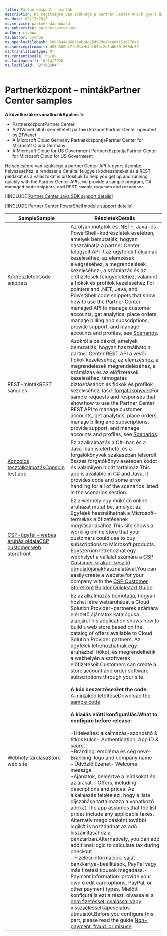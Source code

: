 ```yaml
---
title: Partnerközpont – minták
description: Ha segítségre van szüksége a partner Center API-k gyors üzembe helyezéséhez, biztosítunk egy minta programot, C \ felügyelt kódrészleteket és REST-példákat és válaszokat.
ms.date: 09/17/2019
ms.service: partner-dashboard
ms.subservice: partnercenter-sdk
author: cychua
ms.author: cychua
ms.openlocfilehash: 2098544e8607eabc4d25d90dcd7cad41510778a9
ms.sourcegitcommit: d53d300dc7fb01aeb4ef85bf2e3a6b80f868dc57
ms.translationtype: MT
ms.contentlocale: hu-HU
ms.lasthandoff: 10/14/2020
ms.locfileid: "97768204"
---
```

# <a name="partner-center-samples"></a><span data-ttu-id="3a1cd-103">Partnerközpont – minták</span><span class="sxs-lookup"><span data-stu-id="3a1cd-103">Partner Center samples</span></span>

<span data-ttu-id="3a1cd-104">**A következőkre vonatkozik**</span><span class="sxs-lookup"><span data-stu-id="3a1cd-104">**Applies To**</span></span>

- <span data-ttu-id="3a1cd-105">Partnerközpont</span><span class="sxs-lookup"><span data-stu-id="3a1cd-105">Partner Center</span></span>
- <span data-ttu-id="3a1cd-106">A 21Vianet által üzemeltetett partneri központ</span><span class="sxs-lookup"><span data-stu-id="3a1cd-106">Partner Center operated by 21Vianet</span></span>
- <span data-ttu-id="3a1cd-107">A Microsoft Cloud Germany Partnerközpontja</span><span class="sxs-lookup"><span data-stu-id="3a1cd-107">Partner Center for Microsoft Cloud Germany</span></span>
- <span data-ttu-id="3a1cd-108">A Microsoft Cloud for US Government Partnerközpontja</span><span class="sxs-lookup"><span data-stu-id="3a1cd-108">Partner Center for Microsoft Cloud for US Government</span></span>

<span data-ttu-id="3a1cd-109">Ha segítségre van szüksége a partner Center API-k gyors üzembe helyezéséhez, a rendszer a C# által felügyelt kódrészleteket és a REST-példákat és a válaszokat is biztosítjuk.</span><span class="sxs-lookup"><span data-stu-id="3a1cd-109">To help you get up and running quickly with the Partner Center APIs, we provide a sample program, C# managed code snippets, and REST sample requests and responses.</span></span>

[!INCLUDE [Partner Center Java SDK support details](../includes/java-sdk-support.md)]

[!INCLUDE [Partner Center PowerShell module support details](../includes/powershell-module-support.md)]

| <span data-ttu-id="3a1cd-110">Sample</span><span class="sxs-lookup"><span data-stu-id="3a1cd-110">Sample</span></span>                                                        | <span data-ttu-id="3a1cd-111">Részletek</span><span class="sxs-lookup"><span data-stu-id="3a1cd-111">Details</span></span>                                             |
|---------------------------------------------------------------|-----------------------------------------------------|
| <span data-ttu-id="3a1cd-112">Kódrészletek</span><span class="sxs-lookup"><span data-stu-id="3a1cd-112">Code snippets</span></span>                                                 | <span data-ttu-id="3a1cd-113">Az olyan mutatók és .NET-, Java-és PowerShell-kódrészletek esetében, amelyek bemutatják, hogyan használhatja a partner Center felügyelt API-t az ügyfelek fiókjainak kezeléséhez, az elemzések elvégzéséhez, a megrendelések kezeléséhez [](scenarios.md), a számlázás és az előfizetések felügyeletéhez, valamint a fiókok és profilok kezeléséhez,</span><span class="sxs-lookup"><span data-stu-id="3a1cd-113">For pointers and .NET, Java, and PowerShell code snippets that show how to use the Partner Center managed API to manage customer accounts, get analytics, place orders, manage billing and subscriptions, provide support, and manage accounts and profiles, see [Scenarios](scenarios.md).</span></span>                                                                          |
| <span data-ttu-id="3a1cd-114">REST-minták</span><span class="sxs-lookup"><span data-stu-id="3a1cd-114">REST samples</span></span>                                                  | <span data-ttu-id="3a1cd-115">Azokról a példákról, amelyek bemutatják, hogyan használható a partner Center REST API a vevői fiókok kezeléséhez, az elemzéshez, a megrendelések megrendeléséhez, a számlázás és az előfizetések kezeléséhez, támogatás biztosításához és fiókok és profilok kezeléséhez, lásd: [forgatókönyvek](scenarios.md)</span><span class="sxs-lookup"><span data-stu-id="3a1cd-115">For sample requests and responses that show how to use the Partner Center REST API to manage customer accounts, get analytics, place orders, manage billing and subscriptions, provide support, and manage accounts and profiles, see [Scenarios](scenarios.md).</span></span>                                                                                                       |
| [<span data-ttu-id="3a1cd-116">Konzolos tesztalkalmazás</span><span class="sxs-lookup"><span data-stu-id="3a1cd-116">Console test app</span></span>](console-test-app.md)                       | <span data-ttu-id="3a1cd-117">Ez az alkalmazás a C#-ban és a Java-ban is elérhető, és a forgatókönyvek szakaszban felsorolt összes forgatókönyv esetében kódot és valamilyen hibát tartalmaz.</span><span class="sxs-lookup"><span data-stu-id="3a1cd-117">This app is available in C# and Java, it provides code and some error handling for all of the scenarios listed in the scenarios section.</span></span>                                                                        |
| [<span data-ttu-id="3a1cd-118">CSP-ügyfél – webes áruház oldala</span><span class="sxs-lookup"><span data-stu-id="3a1cd-118">CSP customer web storefront</span></span>](csp-customer-web-storefront.md) | <span data-ttu-id="3a1cd-119">Ez a webhely egy működő online áruházat mutat be, amelyet az ügyfelek használhatnak a Microsoft-termékek előfizetésének megvásárlásához.</span><span class="sxs-lookup"><span data-stu-id="3a1cd-119">This site shows a working online store that your customers could use to buy subscriptions to Microsoft products.</span></span> <span data-ttu-id="3a1cd-120">Egyszerűen létrehozhat egy webhelyet a vállalat számára a [CSP Customer kirakat-készítő útmutatójának](csp-customer-storefront-builder-quick-start-guide-.md)használatával.</span><span class="sxs-lookup"><span data-stu-id="3a1cd-120">You can easily create a website for your company with the [CSP Customer Storefront Builder Quickstart Guide](csp-customer-storefront-builder-quick-start-guide-.md).</span></span>                                                              |
| <span data-ttu-id="3a1cd-121">Webhely tárolása</span><span class="sxs-lookup"><span data-stu-id="3a1cd-121">Store web site</span></span>                                                | <span data-ttu-id="3a1cd-122">Ez az alkalmazás bemutatja, hogyan hozhat létre webáruházat a Cloud Solution Provider-partnerek számára elérhető ajánlatok katalógusa alapján.</span><span class="sxs-lookup"><span data-stu-id="3a1cd-122">This application shows how to build a web store based on the catalog of offers available to Cloud Solution Provider partners.</span></span> <span data-ttu-id="3a1cd-123">Az ügyfelek létrehozhatnak egy áruházbeli fiókot, és megrendelhetik a webhelyén a szoftverek előfizetéseit.</span><span class="sxs-lookup"><span data-stu-id="3a1cd-123">Customers can create a store account and order software subscriptions through your site.</span></span><br/><br/>                  <span data-ttu-id="3a1cd-124">**A kód beszerzése:**</span><span class="sxs-lookup"><span data-stu-id="3a1cd-124">**Get the code:**</span></span><br/> [<span data-ttu-id="3a1cd-125">A mintakód letöltése</span><span class="sxs-lookup"><span data-stu-id="3a1cd-125">Download the sample code</span></span>](https://go.microsoft.com/fwlink/p/?LinkId=746683)<br/><br/>                                            <span data-ttu-id="3a1cd-126">**A kiadás előtti konfigurálás:**</span><span class="sxs-lookup"><span data-stu-id="3a1cd-126">**What to configure before release:**</span></span><br/><br/> <span data-ttu-id="3a1cd-127">-Hitelesítés: alkalmazás-azonosító & titkos kulcs</span><span class="sxs-lookup"><span data-stu-id="3a1cd-127">- Authentication: App ID & secret</span></span><br/> <span data-ttu-id="3a1cd-128">-Branding: embléma és cég neve</span><span class="sxs-lookup"><span data-stu-id="3a1cd-128">- Branding: logo and company name</span></span><br/> <span data-ttu-id="3a1cd-129">– Üdvözlő üzenet</span><span class="sxs-lookup"><span data-stu-id="3a1cd-129">- Welcome message</span></span><br/> <span data-ttu-id="3a1cd-130">-Ajánlatok, beleértve a leírásokat és az árakat.</span><span class="sxs-lookup"><span data-stu-id="3a1cd-130">- Offers, including descriptions and prices.</span></span> <span data-ttu-id="3a1cd-131">Az alkalmazás feltételezi, hogy a lista díjszabása tartalmazza a vonatkozó adókat.</span><span class="sxs-lookup"><span data-stu-id="3a1cd-131">The app assumes that the list prices include any applicable taxes.</span></span> <span data-ttu-id="3a1cd-132">Alternatív megoldásként további logikát is hozzáadhat az adó kiszámításához a pénztárban.</span><span class="sxs-lookup"><span data-stu-id="3a1cd-132">Alternatively, you can add additional logic to calculate tax during checkout.</span></span><br/> <span data-ttu-id="3a1cd-133">– Fizetési információk: saját bankkártya-beállítások, PayPal vagy más fizetési típusok megadása.</span><span class="sxs-lookup"><span data-stu-id="3a1cd-133">- Payment information: provide your own credit card options, PayPal, or other payment types.</span></span> <span data-ttu-id="3a1cd-134">Mielőtt konfigurálja ezt a részt, olvassa el a [nem fizetéssel, csalással vagy visszaéléssel](/partner-center/non-payment-fraud-misuse)kapcsolatos útmutatót.</span><span class="sxs-lookup"><span data-stu-id="3a1cd-134">Before you configure this part, please read the guide [Non-payment, fraud, or misuse](/partner-center/non-payment-fraud-misuse).</span></span> |